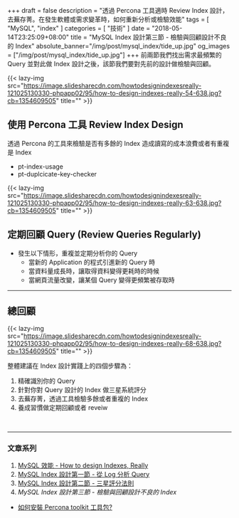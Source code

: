 +++
draft = false
description = "透過 Percona 工具適時 Review Index 設計，去蕪存菁。在發生軟體或需求變革時，如何重新分析或檢驗效能"
tags = [ "MySQL", "index" ]
categories = [ "技術" ]
date = "2018-05-14T23:25:09+08:00"
title = "MySQL Index 設計第三節 - 檢驗與回顧設計不良的 Index"
absolute_banner="/img/post/mysql_index/tide_up.jpg"
og_images = ["/img/post/mysql_index/tide_up.jpg"]
+++
前兩節我們找出需求最頻繁的 Query 並對此做 Index 設計之後，該節我們要對先前的設計做檢驗與回顧。

<!--more-->

{{< lazy-img src="https://image.slidesharecdn.com/howtodesignindexesreally-121025130330-phpapp02/95/how-to-design-indexes-really-54-638.jpg?cb=1354609505" title="" >}}

## 使用 Percona 工具 Review Index Design

透過 Percona 的工具來檢驗是否有多餘的 Index 造成讀寫的成本浪費或者有重複是 Index


- pt-index-usage
- pt-duplcicate-key-checker


{{< lazy-img src="https://image.slidesharecdn.com/howtodesignindexesreally-121025130330-phpapp02/95/how-to-design-indexes-really-63-638.jpg?cb=1354609505" title="" >}}

## 定期回顧 Query (Review Queries Regularly)
- 發生以下情形，重複並定期分析你的 Query
    - 當新的 Application 的程式引進新的 Query 時
    - 當資料量成長時，讓取得資料變得更耗時的時候
    - 當網頁流量改變，讓某個 Query 變得更頻繁被存取時

---

## 總回顧


{{< lazy-img src="https://image.slidesharecdn.com/howtodesignindexesreally-121025130330-phpapp02/95/how-to-design-indexes-really-68-638.jpg?cb=1354609505" title="" >}}

整體建議在 Index 設計實踐上的四個步驟為：

1. 精確識別你的 Query
2. 針對你對 Query 設計的 Index 做三星系統評分
3. 去蕪存菁，透過工具檢驗多餘或者重複的 Index
4. 養成習慣做定期回顧或者 reveiw


<br>

----

### <span class="text-success">__文章系列__</span>

1. [MySQL 效能 - How to design Indexes, Really](/mysql_performance/)
2. [MySQL Index 設計第一節 - 從 Log 分析 Query](/mysql_profiling_query_log/)
3. [MySQL Index 設計第二節 - 三星評分法則](/mysql_index_3star_system/)
4. <span class="text-info">_MySQL Index 設計第三節 - 檢驗與回顧設計不良的 Index_</span>

- [如何安裝 Percona toolkit 工具包?](/install_percona_toolkit/)

